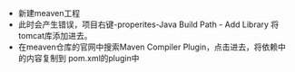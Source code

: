  - 新建meaven工程
 - 此时会产生错误，项目右键-properites-Java Build Path - Add Library 将tomcat库添加进去。
 - 在meaven仓库的官网中搜索Maven Compiler Plugin，点击进去，将依赖中的内容复制到 pom.xml的plugin中